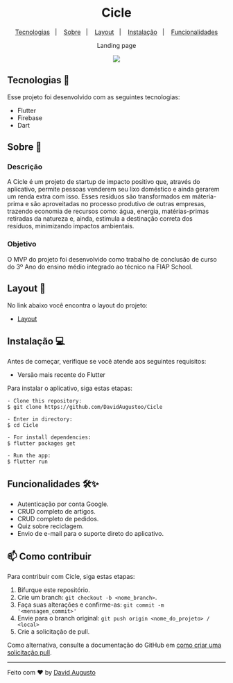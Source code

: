 <h1 align="center"> Cicle</h1>


<p align="center">
  <a href="#tecnologias-">Tecnologias</a>&nbsp;&nbsp;&nbsp;|&nbsp;&nbsp;&nbsp;
  <a href="#sobre-">Sobre</a>&nbsp;&nbsp;&nbsp;|&nbsp;&nbsp;&nbsp;
  <a href="#layout-">Layout</a>&nbsp;&nbsp;&nbsp;|&nbsp;&nbsp;&nbsp;
  <a href="#instalação-">Instalação</a>&nbsp;&nbsp;&nbsp;|&nbsp;&nbsp;&nbsp;
  <a href="#funcionalidades-">Funcionalidades</a>
</p>
<p align="center"> 
Landing page


</p>
<p align="center">
<img src="assets/cell.gif" align="center" />
</p>


## Tecnologias 🚀 

Esse projeto foi desenvolvido com as seguintes tecnologias:

- Flutter
- Firebase
- Dart


## Sobre 📖


### Descrição
A Cicle é um projeto de startup de impacto positivo que, através do aplicativo, permite pessoas venderem seu lixo doméstico e ainda gerarem um renda extra com isso. Esses resíduos são transformados em máteria-prima e são aproveitadas no processo produtivo de outras empresas, trazendo economia de recursos como: água, energia, matérias-primas retiradas da natureza e, ainda, estimula a destinação correta dos resíduos, minimizando impactos ambientais.


### Objetivo
O MVP do projeto foi desenvolvido como trabalho de conclusão de curso do 3º Ano do ensino médio integrado ao técnico na FIAP School. 

##  Layout 🔖

No link abaixo você encontra o layout do projeto:

- [Layout](https://www.figma.com/file/yDjoNKatZiGCO3JS8961VJ/Cicle-App-Design?node-id=1%3A1726)


## Instalação 💻


Antes de começar, verifique se você atende aos seguintes requisitos:

- Versão mais recente do Flutter

 Para instalar o aplicativo, siga estas etapas:


```
- Clone this repository:
$ git clone https://github.com/DavidAugustoo/Cicle

- Enter in directory:
$ cd Cicle

- For install dependencies:
$ flutter packages get

- Run the app: 
$ flutter run
```

## Funcionalidades 🛠✨

- Autenticação por conta Google.
- CRUD completo de artigos.
- CRUD completo de pedidos.
- Quiz sobre reciclagem.
- Envio de e-mail para o suporte direto do aplicativo.


## 📫 Como contribuir
<!---Se o seu README for longo ou se você tiver algum processo ou etapas específicas que deseja que os contribuidores sigam, considere a criação de um arquivo CONTRIBUTING.md separado--->
Para contribuir com Cicle, siga estas etapas:

1. Bifurque este repositório.
2. Crie um branch: `git checkout -b <nome_branch>`.
3. Faça suas alterações e confirme-as: `git commit -m '<mensagem_commit>'`
4. Envie para o branch original: `git push origin <nome_do_projeto> / <local>`
5. Crie a solicitação de pull.

Como alternativa, consulte a documentação do GitHub em [como criar uma solicitação pull](https://help.github.com/en/github/collaborating-with-issues-and-pull-requests/creating-a-pull-request).

---

Feito com ♥ by [David Augusto](https://github.com/DavidAugustoo)
